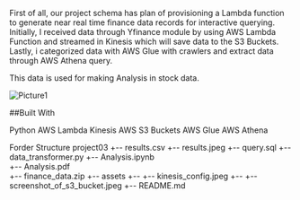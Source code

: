 

First of all, our project schema has plan of provisioning a Lambda function to generate near real time finance data records for interactive querying.
Initially, I received data through Yfinance module by using AWS Lambda Function and streamed in Kinesis which will save data to the S3 Buckets. 
Lastly, i categorized data with AWS Glue with crawlers and extract data through AWS Athena query.

This data is used for making Analysis in stock data.

![Picture1](https://user-images.githubusercontent.com/82815882/169748078-c033f73c-a42c-4044-9e5a-49d16496dd7e.png)



##Built With

Python
AWS Lambda
Kinesis
AWS S3 Buckets
AWS Glue
AWS Athena



Forder Structure
project03
+-- results.csv
+-- results.jpeg
+-- query.sql
+-- data_transformer.py
+-- Analysis.ipynb 	
+-- Analysis.pdf 	
+-- finance_data.zip 
+-- assets
+-- +-- kinesis_config.jpeg
+-- +-- screenshot_of_s3_bucket.jpeg
+-- README.md
